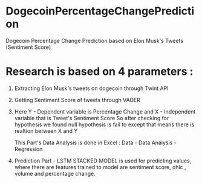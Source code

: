 # DogecoinPercentageChangePrediction
Dogecoin Percentage Change Prediction based on Elon Musk's Tweets (Sentiment Score)


# Research is based on 4 parameters : 
1. Extracting Elon Musk's tweets on dogecoin through Twint API 

2. Getting Sentiment Score of tweets through VADER
 
3. Here Y - Dependent variable is Percentage Change 
   and  X - Independent variable that is Tweet's Sentiment Score
   So after checking for hypothesis we found null hypothesis is fail to except that means there is realtion between X and Y
   
   This Part's Data Analysis is done in Excel :   Data - Data Analysis - Regression
   
4. Prediction Part  - LSTM STACKED MODEL is used for predicting values, where 
                      there are features trained to model are sentiment score, ohlc , volume and percentage change.
 
